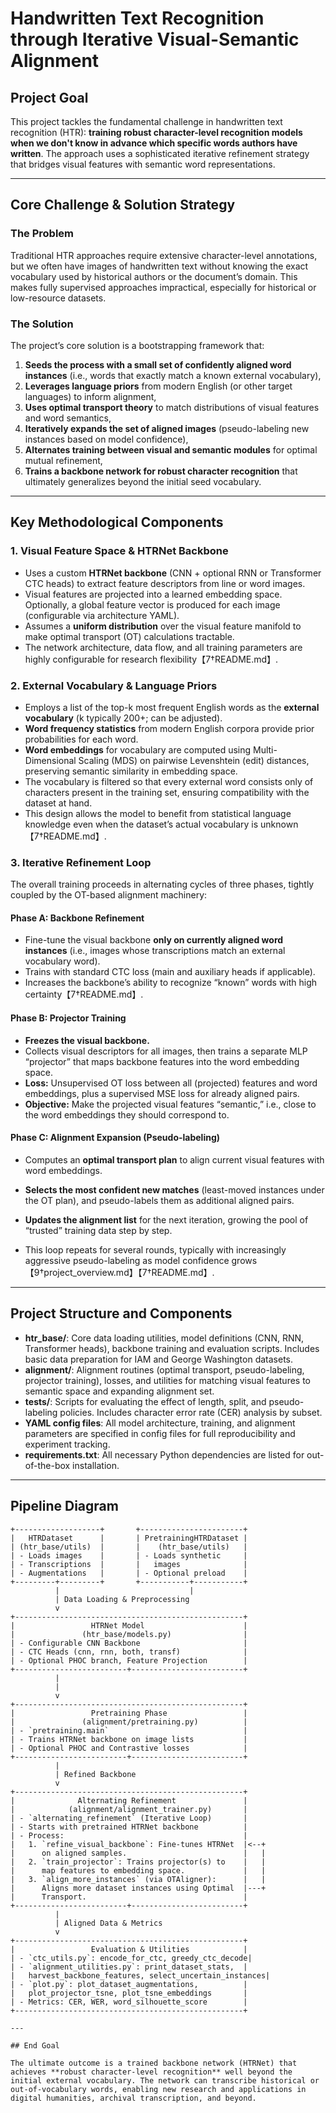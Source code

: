 # Handwritten Text Recognition through Iterative Visual-Semantic Alignment

## Project Goal

This project tackles the fundamental challenge in handwritten text recognition (HTR): **training robust character-level recognition models when we don't know in advance which specific words authors have written**. The approach uses a sophisticated iterative refinement strategy that bridges visual features with semantic word representations.

---

## Core Challenge & Solution Strategy

### The Problem

Traditional HTR approaches require extensive character-level annotations, but we often have images of handwritten text without knowing the exact vocabulary used by historical authors or the document’s domain. This makes fully supervised approaches impractical, especially for historical or low-resource datasets.

### The Solution

The project’s core solution is a bootstrapping framework that:

1. **Seeds the process with a small set of confidently aligned word instances** (i.e., words that exactly match a known external vocabulary),
2. **Leverages language priors** from modern English (or other target languages) to inform alignment,
3. **Uses optimal transport theory** to match distributions of visual features and word semantics,
4. **Iteratively expands the set of aligned images** (pseudo-labeling new instances based on model confidence),
5. **Alternates training between visual and semantic modules** for optimal mutual refinement,
6. **Trains a backbone network for robust character recognition** that ultimately generalizes beyond the initial seed vocabulary.

---

## Key Methodological Components

### 1. Visual Feature Space & HTRNet Backbone

- Uses a custom **HTRNet backbone** (CNN + optional RNN or Transformer CTC heads) to extract feature descriptors from line or word images.
- Visual features are projected into a learned embedding space. Optionally, a global feature vector is produced for each image (configurable via architecture YAML).
- Assumes a **uniform distribution** over the visual feature manifold to make optimal transport (OT) calculations tractable.
- The network architecture, data flow, and all training parameters are highly configurable for research flexibility【7†README.md】.

### 2. External Vocabulary & Language Priors

- Employs a list of the top-k most frequent English words as the **external vocabulary** (k typically 200+; can be adjusted).
- **Word frequency statistics** from modern English corpora provide prior probabilities for each word.
- **Word embeddings** for vocabulary are computed using Multi-Dimensional Scaling (MDS) on pairwise Levenshtein (edit) distances, preserving semantic similarity in embedding space.
- The vocabulary is filtered so that every external word consists only of characters present in the training set, ensuring compatibility with the dataset at hand.
- This design allows the model to benefit from statistical language knowledge even when the dataset’s actual vocabulary is unknown【7†README.md】.

### 3. Iterative Refinement Loop

The overall training proceeds in alternating cycles of three phases, tightly coupled by the OT-based alignment machinery:

#### Phase A: Backbone Refinement

- Fine-tune the visual backbone **only on currently aligned word instances** (i.e., images whose transcriptions match an external vocabulary word).
- Trains with standard CTC loss (main and auxiliary heads if applicable).
- Increases the backbone’s ability to recognize “known” words with high certainty【7†README.md】.

#### Phase B: Projector Training

- **Freezes the visual backbone.**
- Collects visual descriptors for all images, then trains a separate MLP “projector” that maps backbone features into the word embedding space.
- **Loss:** Unsupervised OT loss between all (projected) features and word embeddings, plus a supervised MSE loss for already aligned pairs.
- **Objective:** Make the projected visual features “semantic,” i.e., close to the word embeddings they should correspond to.

#### Phase C: Alignment Expansion (Pseudo-labeling)

- Computes an **optimal transport plan** to align current visual features with word embeddings.

- **Selects the most confident new matches** (least-moved instances under the OT plan), and pseudo-labels them as additional aligned pairs.

- **Updates the alignment list** for the next iteration, growing the pool of “trusted” training data step by step.

- This loop repeats for several rounds, typically with increasingly aggressive pseudo-labeling as model confidence grows【9†project\_overview\.md】【7†README.md】.

---

## Project Structure and Components

- **htr_base/**: Core data loading utilities, model definitions (CNN, RNN, Transformer heads), backbone training and evaluation scripts. Includes basic data preparation for IAM and George Washington datasets.
- **alignment/**: Alignment routines (optimal transport, pseudo-labeling, projector training), losses, and utilities for matching visual features to semantic space and expanding alignment set.
- **tests/**: Scripts for evaluating the effect of length, split, and pseudo-labeling policies. Includes character error rate (CER) analysis by subset.
- **YAML config files**: All model architecture, training, and alignment parameters are specified in config files for full reproducibility and experiment tracking.
- **requirements.txt**: All necessary Python dependencies are listed for out-of-the-box installation.

---

## Pipeline Diagram

```
+-------------------+       +-----------------------+
|   HTRDataset      |       | PretrainingHTRDataset |
| (htr_base/utils)  |       |    (htr_base/utils)   |
| - Loads images    |       | - Loads synthetic     |
| - Transcriptions  |       |   images              |
| - Augmentations   |       | - Optional preload    |
+---------+---------+       +-----------+-----------+
          |                             |
          | Data Loading & Preprocessing
          v
+---------------------------------------------------+
|                 HTRNet Model                      |
|               (htr_base/models.py)                |
| - Configurable CNN Backbone                       |
| - CTC Heads (cnn, rnn, both, transf)              |
| - Optional PHOC branch, Feature Projection        |
+-------------------------+-------------------------+
          |
          |
          v
+---------------------------------------------------+
|                 Pretraining Phase                 |
|               (alignment/pretraining.py)          |
| - `pretraining.main`                              |
| - Trains HTRNet backbone on image lists           |
| - Optional PHOC and Contrastive losses            |
+-------------------------+-------------------------+
          |
          | Refined Backbone
          v
+---------------------------------------------------+
|              Alternating Refinement               |
|            (alignment/alignment_trainer.py)       |
| - `alternating_refinement` (Iterative Loop)       |
| - Starts with pretrained HTRNet backbone          |
| - Process:                                        |
|   1. `refine_visual_backbone`: Fine-tunes HTRNet  |<--+
|      on aligned samples.                          |   |
|   2. `train_projector`: Trains projector(s) to    |   |
|      map features to embedding space.             |   |
|   3. `align_more_instances` (via OTAligner):      |   |
|      Aligns more dataset instances using Optimal  |---+
|      Transport.                                   |
+-------------------------+-------------------------+
          |
          | Aligned Data & Metrics
          v
+---------------------------------------------------+
|                 Evaluation & Utilities            |
| - `ctc_utils.py`: encode_for_ctc, greedy_ctc_decode|
| - `alignment_utilities.py`: print_dataset_stats,  |
|   harvest_backbone_features, select_uncertain_instances|
| - `plot.py`: plot_dataset_augmentations,          |
|   plot_projector_tsne, plot_tsne_embeddings       |
| - Metrics: CER, WER, word_silhouette_score        |
+---------------------------------------------------+

---

## End Goal

The ultimate outcome is a trained backbone network (HTRNet) that achieves **robust character-level recognition** well beyond the initial external vocabulary. The network can transcribe historical or out-of-vocabulary words, enabling new research and applications in digital humanities, archival transcription, and beyond.